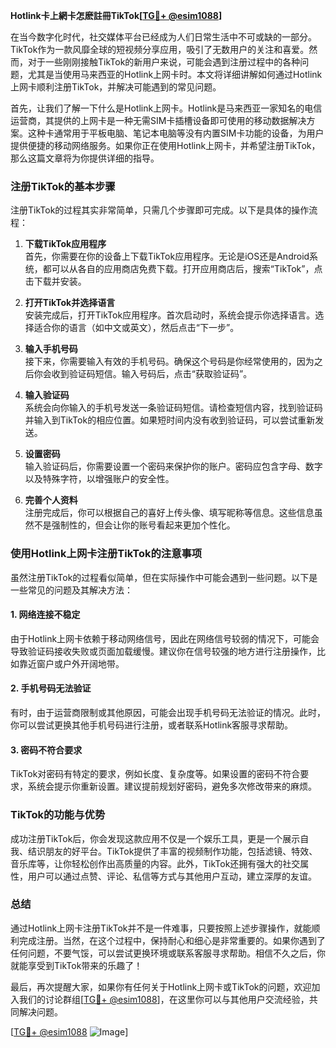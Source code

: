 **Hotlink卡上網卡怎麽註冊TikTok[[TG💪+ @esim1088](https://t.me/s/esim1088)]**

在当今数字化时代，社交媒体平台已经成为人们日常生活中不可或缺的一部分。TikTok作为一款风靡全球的短视频分享应用，吸引了无数用户的关注和喜爱。然而，对于一些刚刚接触TikTok的新用户来说，可能会遇到注册过程中的各种问题，尤其是当使用马来西亚的Hotlink上网卡时。本文将详细讲解如何通过Hotlink上网卡顺利注册TikTok，并解决可能遇到的常见问题。

首先，让我们了解一下什么是Hotlink上网卡。Hotlink是马来西亚一家知名的电信运营商，其提供的上网卡是一种无需SIM卡插槽设备即可使用的移动数据解决方案。这种卡通常用于平板电脑、笔记本电脑等没有内置SIM卡功能的设备，为用户提供便捷的移动网络服务。如果你正在使用Hotlink上网卡，并希望注册TikTok，那么这篇文章将为你提供详细的指导。

### 注册TikTok的基本步骤

注册TikTok的过程其实非常简单，只需几个步骤即可完成。以下是具体的操作流程：

1. **下载TikTok应用程序**  
   首先，你需要在你的设备上下载TikTok应用程序。无论是iOS还是Android系统，都可以从各自的应用商店免费下载。打开应用商店后，搜索“TikTok”，点击下载并安装。

2. **打开TikTok并选择语言**  
   安装完成后，打开TikTok应用程序。首次启动时，系统会提示你选择语言。选择适合你的语言（如中文或英文），然后点击“下一步”。

3. **输入手机号码**  
   接下来，你需要输入有效的手机号码。确保这个号码是你经常使用的，因为之后你会收到验证码短信。输入号码后，点击“获取验证码”。

4. **输入验证码**  
   系统会向你输入的手机号发送一条验证码短信。请检查短信内容，找到验证码并输入到TikTok的相应位置。如果短时间内没有收到验证码，可以尝试重新发送。

5. **设置密码**  
   输入验证码后，你需要设置一个密码来保护你的账户。密码应包含字母、数字以及特殊字符，以增强账户的安全性。

6. **完善个人资料**  
   注册完成后，你可以根据自己的喜好上传头像、填写昵称等信息。这些信息虽然不是强制性的，但会让你的账号看起来更加个性化。

### 使用Hotlink上网卡注册TikTok的注意事项

虽然注册TikTok的过程看似简单，但在实际操作中可能会遇到一些问题。以下是一些常见的问题及其解决方法：

#### 1. 网络连接不稳定
由于Hotlink上网卡依赖于移动网络信号，因此在网络信号较弱的情况下，可能会导致验证码接收失败或页面加载缓慢。建议你在信号较强的地方进行注册操作，比如靠近窗户或户外开阔地带。

#### 2. 手机号码无法验证
有时，由于运营商限制或其他原因，可能会出现手机号码无法验证的情况。此时，你可以尝试更换其他手机号码进行注册，或者联系Hotlink客服寻求帮助。

#### 3. 密码不符合要求
TikTok对密码有特定的要求，例如长度、复杂度等。如果设置的密码不符合要求，系统会提示你重新设置。建议提前规划好密码，避免多次修改带来的麻烦。

### TikTok的功能与优势

成功注册TikTok后，你会发现这款应用不仅是一个娱乐工具，更是一个展示自我、结识朋友的好平台。TikTok提供了丰富的视频制作功能，包括滤镜、特效、音乐库等，让你轻松创作出高质量的内容。此外，TikTok还拥有强大的社交属性，用户可以通过点赞、评论、私信等方式与其他用户互动，建立深厚的友谊。

### 总结

通过Hotlink上网卡注册TikTok并不是一件难事，只要按照上述步骤操作，就能顺利完成注册。当然，在这个过程中，保持耐心和细心是非常重要的。如果你遇到了任何问题，不要气馁，可以尝试更换环境或联系客服寻求帮助。相信不久之后，你就能享受到TikTok带来的乐趣了！

最后，再次提醒大家，如果你有任何关于Hotlink上网卡或TikTok的问题，欢迎加入我们的讨论群组[[TG💪+ @esim1088](https://t.me/s/esim1088)]，在这里你可以与其他用户交流经验，共同解决问题。

[[TG💪+ @esim1088](https://t.me/s/esim1088) ![Image](https://i.postimg.cc/4NQfJmqS/Snipaste-2025-05-13-00-14-12.png)]